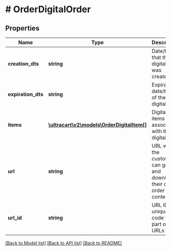 # # OrderDigitalOrder

## Properties

Name | Type | Description | Notes
------------ | ------------- | ------------- | -------------
**creation_dts** | **string** | Date/time that the digital order was created | [optional]
**expiration_dts** | **string** | Expiration date/time of the digital order | [optional]
**items** | [**\ultracart\v2\models\OrderDigitalItem[]**](OrderDigitalItem.md) | Digital items associated with the digital order | [optional]
**url** | **string** | URL where the customer can go to and download their digital order content | [optional]
**url_id** | **string** | URL ID is a unique code that is part of the URLs | [optional]

[[Back to Model list]](../../README.md#models) [[Back to API list]](../../README.md#endpoints) [[Back to README]](../../README.md)
